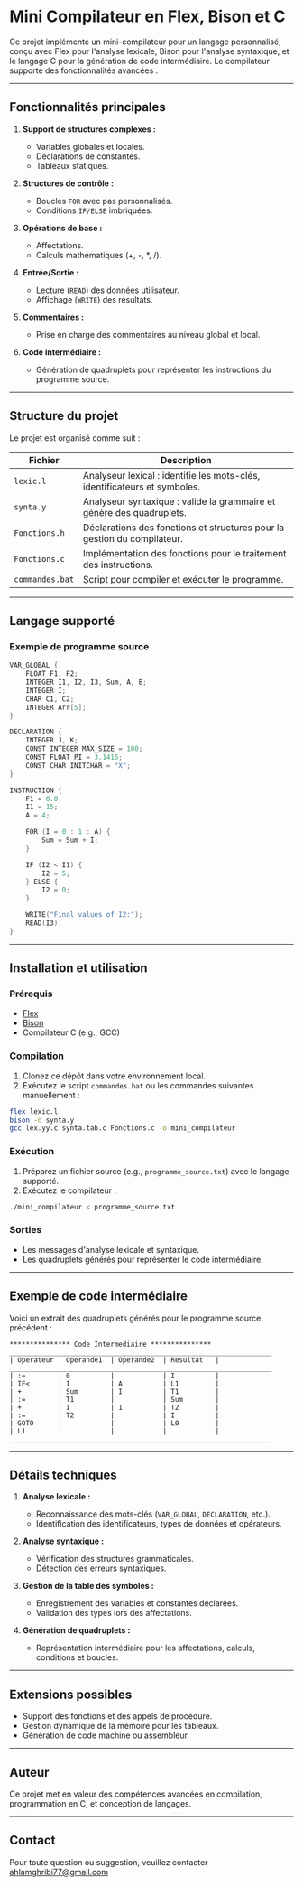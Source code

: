 # Mini Compilateur en Flex, Bison et C

Ce projet implémente un mini-compilateur pour un langage personnalisé, conçu avec Flex pour l'analyse lexicale, Bison pour l'analyse syntaxique, et le langage C pour la génération de code intermédiaire. Le compilateur supporte des fonctionnalités avancées .

---

## Fonctionnalités principales

1. **Support de structures complexes :**
   - Variables globales et locales.
   - Déclarations de constantes.
   - Tableaux statiques.

2. **Structures de contrôle :**
   - Boucles `FOR` avec pas personnalisés.
   - Conditions `IF/ELSE` imbriquées.

3. **Opérations de base :**
   - Affectations.
   - Calculs mathématiques (+, -, *, /).

4. **Entrée/Sortie :**
   - Lecture (`READ`) des données utilisateur.
   - Affichage (`WRITE`) des résultats.

5. **Commentaires :**
   - Prise en charge des commentaires au niveau global et local.

6. **Code intermédiaire :**
   - Génération de quadruplets pour représenter les instructions du programme source.

---

## Structure du projet

Le projet est organisé comme suit :

| Fichier         | Description                                                              |
|-----------------|--------------------------------------------------------------------------|
| `lexic.l`       | Analyseur lexical : identifie les mots-clés, identificateurs et symboles. |
| `synta.y`       | Analyseur syntaxique : valide la grammaire et génère des quadruplets.     |
| `Fonctions.h`   | Déclarations des fonctions et structures pour la gestion du compilateur. |
| `Fonctions.c`   | Implémentation des fonctions pour le traitement des instructions.         |
| `commandes.bat` | Script pour compiler et exécuter le programme.                           |

---

## Langage supporté

### Exemple de programme source

```c
VAR_GLOBAL {
    FLOAT F1, F2;
    INTEGER I1, I2, I3, Sum, A, B;
    INTEGER I;
    CHAR C1, C2;
    INTEGER Arr[5];
}

DECLARATION {
    INTEGER J, K;
    CONST INTEGER MAX_SIZE = 100;
    CONST FLOAT PI = 3.1415;
    CONST CHAR INITCHAR = "X";
}

INSTRUCTION {
    F1 = 0.0;
    I1 = 15;
    A = 4;

    FOR (I = 0 : 1 : A) {
        Sum = Sum + I;
    }

    IF (I2 < I1) {
        I2 = 5;
    } ELSE {
        I2 = 0;
    }

    WRITE("Final values of I2:");
    READ(I3);
}
```

---

## Installation et utilisation

### Prérequis

- [Flex](https://github.com/westes/flex)
- [Bison](https://www.gnu.org/software/bison/)
- Compilateur C (e.g., GCC)

### Compilation

1. Clonez ce dépôt dans votre environnement local.
2. Exécutez le script `commandes.bat` ou les commandes suivantes manuellement :

```bash
flex lexic.l
bison -d synta.y
gcc lex.yy.c synta.tab.c Fonctions.c -o mini_compilateur
```

### Exécution

1. Préparez un fichier source (e.g., `programme_source.txt`) avec le langage supporté.
2. Exécutez le compilateur :

```bash
./mini_compilateur < programme_source.txt
```

### Sorties

- Les messages d'analyse lexicale et syntaxique.
- Les quadruplets générés pour représenter le code intermédiaire.

---

## Exemple de code intermédiaire

Voici un extrait des quadruplets générés pour le programme source précédent :

```
*************** Code Intermediaire ***************
_________________________________________________________________
| Operateur | Operande1  | Operande2  | Resultat   |
_________________________________________________________________
| :=        | 0          |            | I          |
| IF<       | I          | A          | L1         |
| +         | Sum        | I          | T1         |
| :=        | T1         |            | Sum        |
| +         | I          | 1          | T2         |
| :=        | T2         |            | I          |
| GOTO      |            |            | L0         |
| L1        |            |            |            |
_________________________________________________________________
```

---

## Détails techniques

1. **Analyse lexicale :**
   - Reconnaissance des mots-clés (`VAR_GLOBAL`, `DECLARATION`, etc.).
   - Identification des identificateurs, types de données et opérateurs.

2. **Analyse syntaxique :**
   - Vérification des structures grammaticales.
   - Détection des erreurs syntaxiques.

3. **Gestion de la table des symboles :**
   - Enregistrement des variables et constantes déclarées.
   - Validation des types lors des affectations.

4. **Génération de quadruplets :**
   - Représentation intermédiaire pour les affectations, calculs, conditions et boucles.

---

## Extensions possibles

- Support des fonctions et des appels de procédure.
- Gestion dynamique de la mémoire pour les tableaux.
- Génération de code machine ou assembleur.

---

## Auteur

Ce projet met en valeur des compétences avancées en compilation, programmation en C, et conception de langages.

---
 

## Contact

Pour toute question ou suggestion, veuillez contacter ahlamghribi77@gmail.com

